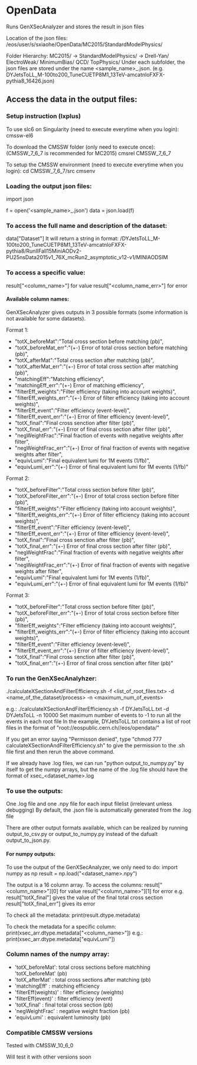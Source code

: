 # OpenData
Runs GenXSecAnalyzer and stores the result in json files

Location of the json files: /eos/user/s/sxiaohe/OpenData/MC2015/StandardModelPhysics/

Folder Hierarchy:
MC2015/ -> StandardModelPhysics/ -> Drell-Yan/
                                    ElectroWeak/
                                    MinimumBias/
                                    QCD/
                                    TopPhysics/
Under each subfolder, the json files are stored under the name <sample_name>_<recid>.json. (e.g. DYJetsToLL_M-100to200_TuneCUETP8M1_13TeV-amcatnloFXFX-pythia8_16426.json)

## Access the data in the output files:

### Setup instruction (lxplus)
To use slc6 on Singularity (need to execute everytime when you login):
cmssw-el6

To download the CMSSW folder (only need to execute once): (CMSSW_7_6_7 is recommended for MC2015)
cmsrel CMSSW_7_6_7

To setup the CMSSW environment (need to execute everytime when you login):
cd CMSSW_7_6_7/src
cmsenv

### Loading the output json files:
import json

f = open('<sample_name>_<recid>.json')
data = json.load(f)

### To access the full name and description of the dataset:
data["Dataset"]
It will return a string in format:
/DYJetsToLL_M-100to200_TuneCUETP8M1_13TeV-amcatnloFXFX-pythia8/RunIIFall15MiniAODv2-PU25nsData2015v1_76X_mcRun2_asymptotic_v12-v1/MINIAODSIM

### To access a specific value:
result["<column_name>"] for value
result["<column_name_err>"] for error

#### Available column names:
GenXSecAnalyzer gives outputs in 3 possible formats (some information is not available for some datasets).

Format 1:
- "totX_beforeMat":"Total cross section before matching (pb)",
- "totX_beforeMat_err":"(+-) Error of total cross section before matching (pb)",
- "totX_afterMat":"Total cross section after matching (pb)",
- "totX_afterMat_err":"(+-) Error of total cross section after matching (pb)",
- "matchingEff":"Matching efficiency",
- "matchingEff_err":"(+-) Error of matching efficiency",
- "filterEff_weights":"Filter efficiency (taking into account weights)",
- "filterEff_weights_err":"(+-) Error of filter efficiency (taking into account weights)",
- "filterEff_event":"Filter efficiency (event-level)",
- "filterEff_event_err":"(+-) Error of filter efficiency (event-level)",
- "totX_final":"Final cross senction after filter (pb)",
- "totX_final_err":"(+-) Error of final cross section after filter (pb)",
- "negWeightFrac":"Final fraction of events with negative weights after filter",
- "negWeightFrac_err":"(+-) Error of final fraction of events with negative weights after filter",
- "equivLumi":"Final equivalent lumi for 1M events (1/fb)",
- "equivLumi_err":"(+-) Error of final equivalent lumi for 1M events (1/fb)"

Format 2:
- "totX_beforeFilter":"Total cross section before filter (pb)",
- "totX_beforeFilter_err":"(+-) Error of total cross section before filter (pb)",
- "filterEff_weights":"Filter efficiency (taking into account weights)",
- "filterEff_weights_err":"(+-) Error of filter efficiency (taking into account weights)",
- "filterEff_event":"Filter efficiency (event-level)",
- "filterEff_event_err":"(+-) Error of filter efficiency (event-level)",
- "totX_final":"Final cross senction after filter (pb)",
- "totX_final_err":"(+-) Error of final cross section after filter (pb)",
- "negWeightFrac":"Final fraction of events with negative weights after filter",
- "negWeightFrac_err":"(+-) Error of final fraction of events with negative weights after filter",
- "equivLumi":"Final equivalent lumi for 1M events (1/fb)",
- "equivLumi_err":"(+-) Error of final equivalent lumi for 1M events (1/fb)"

Format 3:
- "totX_beforeFilter":"Total cross section before filter (pb)",
- "totX_beforeFilter_err":"(+-) Error of total cross section before filter (pb)",
- "filterEff_weights":"Filter efficiency (taking into account weights)",
- "filterEff_weights_err":"(+-) Error of filter efficiency (taking into account weights)",
- "filterEff_event":"Filter efficiency (event-level)",
- "filterEff_event_err":"(+-) Error of filter efficiency (event-level)",
- "totX_final":"Final cross senction after filter (pb)",
- "totX_final_err":"(+-) Error of final cross senction after filter (pb)"


### To run the GenXSecAnalyhzer:
./calculateXSectionAndFilterEfficiency.sh -f <list_of_root_files.txt> -d <name_of_the_dataset/process> -n <maximum_num_of_events> 

e.g.: ./calculateXSectionAndFilterEfficiency.sh -f DYJetsToLL.txt -d DYJetsToLL -n 10000
Set maximum number of events to -1 to run all the events in each root file
In the example, DYJetsToLL.txt contains a list of root files in the format of "root://eospublic.cern.ch//eos/opendata/"

If you get an error saying "Permisson denied", type "chmod 777 calculateXSectionAndFilterEfficiency.sh" to give the permission to the .sh file first and then rerun the above command.

If we already have .log files, we can run "python output_to_numpy.py" by itself to get the numpy arrays, but the name of the .log file should have the format of xsec_<dataset_name>.log

### To use the outputs:
One .log file and one .npy file for each input filelist (irrelevant unless debugging)
By default, the .json file is automatically generated from the .log file

There are other output formats available, which can be realized by running output_to_csv.py or output_to_numpy.py instead of the dafualt output_to_json.py.

#### For numpy outputs:
To use the output of the GenXSecAnalyzer, we only need to do:
import numpy as np
result = np.load("<dataset_name>.npy")

The output is a 16 column array.
To access the columns:
result["<column_name>"][0] for value
result["<column_name>"][1] for error
e.g. result["totX_final"] gives the value of the final total cross section
     result["totX_final_err"] gives its error

To check all the metadata:
print(result.dtype.metadata)

To check the metadata for a specific column:
print(xsec_arr.dtype.metadata["<column_name>"])
e.g.: print(xsec_arr.dtype.metadata["equivLumi"])

### Column names of the numpy array:
  - 'totX_beforeMat': total cross sections before matchhing 'totX_beforeMat'  (pb)                                        
  - 'totX_afterMat' : total cross sections after matching (pb)                                                                                 
  - 'matchingEff' : matching efficiency                                                                                                                   
  - 'filterEff(weights)' : filter efficiency (weights)                                                                                    
  - 'filterEff(event)' : filter efficiency (event)                                                                                          
  - 'totX_final' : final total cross section (pb)                                                                                                
  - 'negWeightFrac' : negative weight fraction (pb)                                                                                             
  - 'equivLumi' : equivalent luminosity (pb)

### Compatible CMSSW versions
Tested with CMSSW_10_6_0

Will test it with other versions soon
